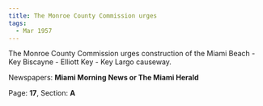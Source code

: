 ```yaml
---  
title: The Monroe County Commission urges  
tags:  
  - Mar 1957  
---  
```

  
The Monroe County Commission urges construction of the Miami Beach - Key Biscayne - Elliott Key - Key Largo causeway.  
  
Newspapers: **Miami Morning News or The Miami Herald**  
  
Page: **17**, Section: **A** 
